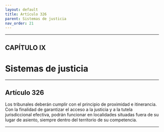 ```yaml
---
layout: default
title: Artículo 326
parent: Sistemas de justicia
nav_order: 21
---
```


---

## CAPÍTULO IX
# Sistemas de justicia

---

## Artículo 326

Los tribunales deberán cumplir con el principio de proximidad e itinerancia.
Con la finalidad de garantizar el acceso a la justicia y a la tutela jurisdiccional efectiva, podrán funcionar en localidades situadas fuera de su lugar de asiento, siempre dentro del territorio de su competencia.

---
